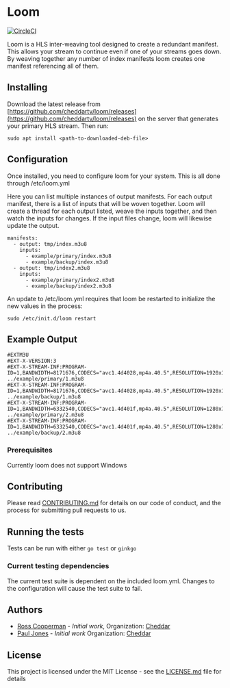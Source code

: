 
# Loom

[![CircleCI](https://circleci.com/gh/cheddartv/loom.svg?style=shield)](https://circleci.com/gh/cheddartv/loom)

Loom is a HLS inter-weaving tool designed to create a redundant manifest. This allows your stream to continue
even if one of your streams goes down. By weaving together any number of index manifests loom creates one manifest
referencing all of them.

## Installing

Download the latest release from [https://github.com/cheddartv/loom/releases](https://github.com/cheddartv/loom/releases)
on the server that generates your primary HLS stream. Then run:
```
sudo apt install <path-to-downloaded-deb-file>
```

## Configuration

Once installed, you need to configure loom for your system. This is all done through /etc/loom.yml

Here you can list multiple instances of output manifests. For each output manifest, there is a list of inputs that will be woven
together. Loom will create a thread for each output listed, weave the inputs together, and then watch the inputs for changes. If
the input files change, loom will likewise update the output.


```
manifests:
  - output: tmp/index.m3u8
    inputs:
      - example/primary/index.m3u8
      - example/backup/index.m3u8
  - output: tmp/index2.m3u8
    inputs:
      - example/primary/index2.m3u8
      - example/backup/index2.m3u8
```

An update to /etc/loom.yml requires that loom be restarted to initialize the new values in the process:
```
sudo /etc/init.d/loom restart
```

## Example Output
```
#EXTM3U
#EXT-X-VERSION:3
#EXT-X-STREAM-INF:PROGRAM-ID=1,BANDWIDTH=8171676,CODECS="avc1.4d4028,mp4a.40.5",RESOLUTION=1920x1080
../example/primary/1.m3u8
#EXT-X-STREAM-INF:PROGRAM-ID=1,BANDWIDTH=8171676,CODECS="avc1.4d4028,mp4a.40.5",RESOLUTION=1920x1080
../example/backup/1.m3u8
#EXT-X-STREAM-INF:PROGRAM-ID=1,BANDWIDTH=6332540,CODECS="avc1.4d401f,mp4a.40.5",RESOLUTION=1280x720
../example/primary/2.m3u8
#EXT-X-STREAM-INF:PROGRAM-ID=1,BANDWIDTH=6332540,CODECS="avc1.4d401f,mp4a.40.5",RESOLUTION=1280x720
../example/backup/2.m3u8
```

### Prerequisites

Currently loom does not support Windows

## Contributing

Please read [CONTRIBUTING.md](CONTRIBUTING.md) for details on our code of conduct, and the process for submitting pull requests to us.

## Running the tests

Tests can be run with either `go test` or `ginkgo`

### Current testing dependencies

The current test suite is dependent on the included loom.yml. Changes to the configuration will cause the test suite to fail.

## Authors

* [Ross Cooperman](https://github.com/rosscooperman) - *Initial work*, Organization: [Cheddar](https://github.com/cheddartv)
* [Paul Jones](https://github.com/paulijones) - *Initial work* Organization: [Cheddar](https://github.com/cheddartv)


## License

This project is licensed under the MIT License - see the [LICENSE.md](LICENSE.md) file for details

